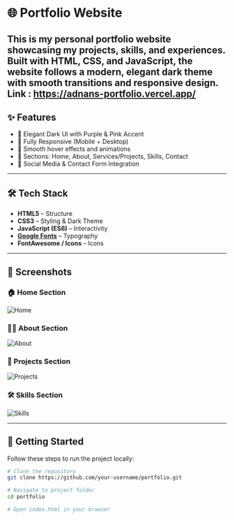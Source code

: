# 🌐 Portfolio Website

This is my **personal portfolio website** showcasing my projects, skills, and experiences.  
Built with **HTML, CSS, and JavaScript**, the website follows a **modern, elegant dark theme** with smooth transitions and responsive design.  
Link : https://adnans-portfolio.vercel.app/
---

## ✨ Features
- 🖤 Elegant Dark UI with Purple & Pink Accent  
- 📱 Fully Responsive (Mobile + Desktop)  
- 🎨 Smooth hover effects and animations  
- 🧩 Sections: Home, About, Services/Projects, Skills, Contact  
- 🔗 Social Media & Contact Form Integration  

---

## 🛠️ Tech Stack
- **HTML5** – Structure  
- **CSS3** – Styling & Dark Theme  
- **JavaScript (ES6)** – Interactivity  
- **[Google Fonts](https://fonts.google.com/)** – Typography  
- **FontAwesome / Icons** – Icons  

---




## 📸 Screenshots  

### 🏠 Home Section  
![Home](https://github.com/user-attachments/assets/581d93c0-480a-4ea5-a06f-bf15dca4fe91)  

### 👨‍💻 About Section  
![About](https://github.com/user-attachments/assets/d831ae42-344f-4baa-b5ab-af9d115d384f)  

### 💼 Projects Section  
![Projects](https://github.com/user-attachments/assets/0a5f1d8b-103b-4726-a3a0-a1f5f60f0482)  

### 🛠️ Skills Section  
![Skills](https://github.com/user-attachments/assets/c0be292b-5a2e-4661-aa20-39ebedcecc17)  

---

## 🚀 Getting Started

Follow these steps to run the project locally:

```bash
# Clone the repository
git clone https://github.com/your-username/portfolio.git

# Navigate to project folder
cd portfolio

# Open index.html in your browser
